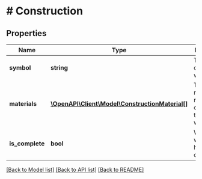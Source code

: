 # # Construction

## Properties

Name | Type | Description | Notes
------------ | ------------- | ------------- | -------------
**symbol** | **string** | The symbol of the waypoint. |
**materials** | [**\OpenAPI\Client\Model\ConstructionMaterial[]**](ConstructionMaterial.md) | The materials required to construct the waypoint. |
**is_complete** | **bool** | Whether the waypoint has been constructed. |

[[Back to Model list]](../../README.md#models) [[Back to API list]](../../README.md#endpoints) [[Back to README]](../../README.md)
